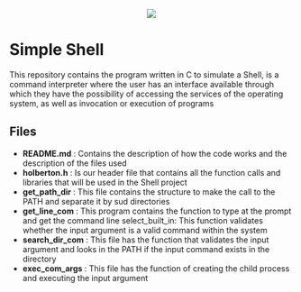 <p align="center"><img src="https://lh4.googleusercontent.com/GIw7XxPsnDWupIEJ8CJY5AQAQv2QPyAX22CDmGAdS82mF53bvDBU5C-IJDut823MCn8ff3c2nT3HaQ=w763-h666"/></P>

# Simple Shell


This repository contains the program written in C to simulate a Shell, is a command
interpreter where the user has an interface available through which they have the
possibility of accessing the services of the operating system, as well as invocation
or execution of programs

## Files
- **README.md** : Contains the description of how the code works and
                  the description of the files used
- **holberton.h** : Is our header file that contains all the function calls and
                    libraries that will be used in the Shell project
- **get_path_dir** : This file contains the structure to make the call to
                     the PATH and separate it by sud directories
- **get_line_com** : This program contains the function to type at the  prompt
                     and get the command line select_built_in: This function
		     validates whether the input argument is a valid command within the system
- **search_dir_com** : This file has the function that validates the input
                       argument and looks in the PATH if the input command exists in the directory
- **exec_com_args** : This file has the function of creating the child process
                      and executing the input argument
